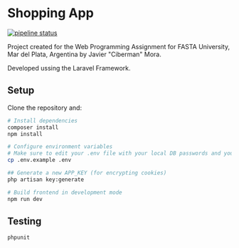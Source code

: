 # Shopping App

[![pipeline status](https://gitlab.com/jhm-ciberman/shopping-app/badges/master/pipeline.svg)](https://gitlab.com/jhm-ciberman/shopping-app/commits/master)

Project created for the Web Programming Assignment for FASTA University, Mar del Plata, Argentina by Javier "Ciberman" Mora. 

Developed ussing the Laravel Framework.



## Setup

Clone the repository and: 

```bash
# Install dependencies
composer install
npm install

# Configure environment variables
# Make sure to edit your .env file with your local DB passwords and your APP_URL
cp .env.example .env

## Generate a new APP_KEY (for encrypting cookies)
php artisan key:generate

# Build frontend in development mode
npm run dev
```

## Testing

```bash
phpunit
```